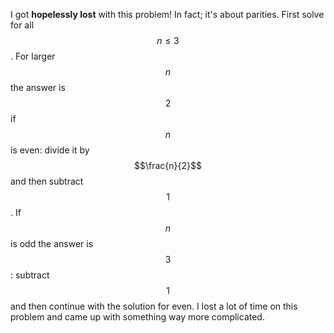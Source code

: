 I got __hopelessly lost__ with this problem! In fact; it's about parities. First solve for all $$n \le 3$$.  For larger $$n$$ the answer is $$2$$ if $$n$$ is even: divide it by $$\frac{n}{2}$$ and then subtract $$1$$.  If $$n$$ is odd the answer is $$3$$: subtract $$1$$ and then continue with the solution for even.  I lost a lot of time on this problem and came up with something way more complicated.
